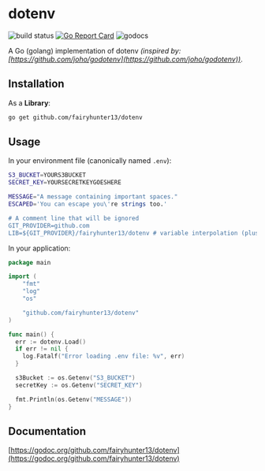 # dotenv

![build status](https://travis-ci.org/fairyhunter13/dotenv.svg?branch=master)
[![Go Report Card](https://goreportcard.com/badge/github.com/fairyhunter13/dotenv)](https://goreportcard.com/report/github.com/fairyhunter13/dotenv)
![godocs](https://godoc.org/github.com/fairyhunter13/dotenv?status.svg)

A Go (golang) implementation of dotenv _(inspired by: [https://github.com/joho/godotenv](https://github.com/joho/godotenv))_.

## Installation

As a **Library**:

```sh
go get github.com/fairyhunter13/dotenv
```

## Usage

In your environment file (canonically named `.env`):

```sh
S3_BUCKET=YOURS3BUCKET
SECRET_KEY=YOURSECRETKEYGOESHERE

MESSAGE="A message containing important spaces."
ESCAPED='You can escape you\'re strings too.'

# A comment line that will be ignored
GIT_PROVIDER=github.com
LIB=${GIT_PROVIDER}/fairyhunter13/dotenv # variable interpolation (plus ignored trailing comment)
```

In your application:

```go
package main

import (
    "fmt"
    "log"
    "os"

    "github.com/fairyhunter13/dotenv"
)

func main() {
  err := dotenv.Load()
  if err != nil {
    log.Fatalf("Error loading .env file: %v", err)
  }

  s3Bucket := os.Getenv("S3_BUCKET")
  secretKey := os.Getenv("SECRET_KEY")

  fmt.Println(os.Getenv("MESSAGE"))
}
```

## Documentation

[https://godoc.org/github.com/fairyhunter13/dotenv](https://godoc.org/github.com/fairyhunter13/dotenv)
